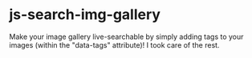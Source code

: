 # js-search-img-gallery

Make your image gallery live-searchable by simply adding tags to your images (within the "data-tags" attribute)!  I took care of the rest.
